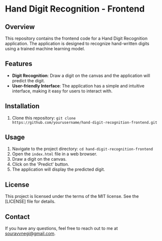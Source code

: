# Hand Digit Recognition - Frontend

## Overview
This repository contains the frontend code for a Hand Digit Recognition application. The application is designed to recognize hand-written digits using a trained machine learning model.

## Features
- **Digit Recognition**: Draw a digit on the canvas and the application will predict the digit.
- **User-friendly Interface**: The application has a simple and intuitive interface, making it easy for users to interact with.

## Installation
1. Clone this repository: `git clone https://github.com/yourusername/hand-digit-recognition-frontend.git`

## Usage
1. Navigate to the project directory: `cd hand-digit-recognition-frontend`
2. Open the `index.html` file in a web browser.
3. Draw a digit on the canvas.
4. Click on the 'Predict' button.
5. The application will display the predicted digit.

## License
This project is licensed under the terms of the MIT license. See the [LICENSE] file for details.

## Contact
If you have any questions, feel free to reach out to me at souravvnegi@gmail.com.

